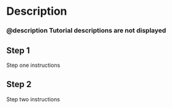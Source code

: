 # Description

### @description Tutorial descriptions are not displayed

## Step 1

Step one instructions

## Step 2

Step two instructions